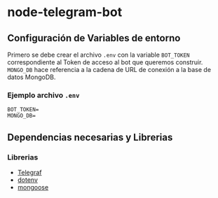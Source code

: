 # node-telegram-bot

## Configuración de Variables de entorno

Primero se debe crear el archivo `.env` con la variable `BOT_TOKEN` correspondiente al Token de acceso al bot que queremos construir. `MONGO_DB` hace referencia a la cadena de URL de conexión a la base de datos MongoDB.

### Ejemplo archivo `.env`
  
```
BOT_TOKEN=
MONGO_DB=
```

## Dependencias necesarias y Librerias

### Librerias

- [Telegraf](https://github.com/telegraf/telegraf)
- [dotenv](https://www.npmjs.com/package/dotenv)
- [mongoose](https://www.npmjs.com/package/mongoose)


